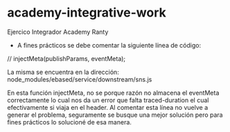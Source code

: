 # academy-integrative-work
Ejercico Integrador Academy Ranty

- A fines prácticos se debe comentar la siguiente línea de código: 

// injectMeta(publishParams, eventMeta); 

La misma se encuentra en la dirección: node_modules/ebased/service/downstream/sns.js

En esta función injectMeta, no se porque razón no almacena el eventMeta correctamente lo cual nos da un error que falta traced-duration el cual efectivamente si viaja en el header. Al comentar esta línea no vuelve a generar el problema, seguramente se busque una mejor solución pero para fines prácticos lo solucioné de esa manera.